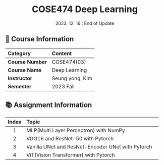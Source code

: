 # <div align="center"> COSE474 Deep Learning </div>

<div align="center"> 2023. 12. 16 : End of Update </div>

## 🤗 Course Information
|Category|Content|
|:-|:-|
|__Course Number__|COSE474(03)|
|__Course Name__|Deep Learning|
|__Instructor__|Seung yong, Kim|
|__Semester__|2023 Fall|

## 📚 Assignment Information
|Index|Topic　　　　　　　　　　　　　　　　　　　　　　　|
|:-:|:-|
|1    |MLP(Multi Layer Perceptron) with NumPy|
|2    |VGG16 and ResNet-50 with Pytorch|
|3    |Vanilla UNet and ResNet-Encoder UNet with Pytorch|
|4    |ViT(Vision Transformer) with Pytorch|
